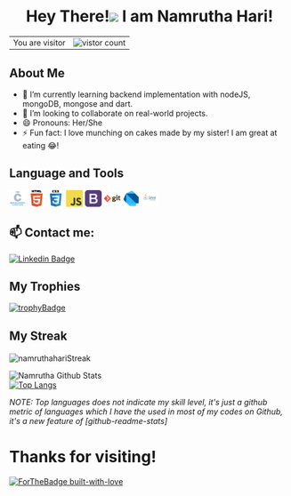 <h1 align="center">Hey There!<img src="https://raw.githubusercontent.com/MartinHeinz/MartinHeinz/master/wave.gif" width="30px"> I am Namrutha Hari!</h1>

<table align="center">
  <tr>
    <td>You are visitor</td>
    <td><img src="https://profile-counter.glitch.me/namruthahari/count.svg" alt="vistor count" height="25" /></td>
  </tr>
</table>

 ## About Me
- 🌱 I’m currently learning backend implementation with nodeJS, mongoDB, mongose and dart.
- 👯 I’m looking to collaborate on real-world projects.
- 😄 Pronouns: Her/She
- ⚡ Fun fact: I love munching on cakes made by my sister! I am great at eating 😂!

 ## Language and Tools
<code><img height="30" src="https://raw.githubusercontent.com/github/explore/80688e429a7d4ef2fca1e82350fe8e3517d3494d/topics/c/c.png"></code>
<code><img height="30" src="https://raw.githubusercontent.com/github/explore/80688e429a7d4ef2fca1e82350fe8e3517d3494d/topics/html/html.png"></code>
<code><img height="30" src="https://raw.githubusercontent.com/github/explore/80688e429a7d4ef2fca1e82350fe8e3517d3494d/topics/css/css.png"></code>
<code><img height="30" src="https://raw.githubusercontent.com/github/explore/80688e429a7d4ef2fca1e82350fe8e3517d3494d/topics/javascript/javascript.png"></code>
<code><img height="30" src="https://raw.githubusercontent.com/github/explore/80688e429a7d4ef2fca1e82350fe8e3517d3494d/topics/bootstrap/bootstrap.png"></code>
<code><img height="30" src="https://raw.githubusercontent.com/github/explore/80688e429a7d4ef2fca1e82350fe8e3517d3494d/topics/git/git.png"></code>
<code><img height="30" src="https://raw.githubusercontent.com/github/explore/80688e429a7d4ef2fca1e82350fe8e3517d3494d/topics/dart/dart.png"></code>
<code><img height="30" src="https://raw.githubusercontent.com/github/explore/80688e429a7d4ef2fca1e82350fe8e3517d3494d/topics/java/java.png"></code>

## 📫 Contact me: 
[![Linkedin Badge](https://img.shields.io/badge/-namruthahari-blue?style=flat-square&logo=Linkedin&logoColor=white&link=https://www.linkedin.com/in/namrutha-hari-/)](https://www.linkedin.com/in/namrutha-hari-)

## My Trophies
<p align = "left"> <a href="https://github.com/ryo-ma/github-profile-trophy"><img src="https://github-profile-trophy.vercel.app/?username=namruthahari" alt="trophyBadge" /></a> </p>
 
 ## My Streak 
 <p><img align="center" src="https://github-readme-streak-stats.herokuapp.com/?user=namruthahari" alt="namruthahariStreak" /></p>
 
![Namrutha Github Stats](https://github-readme-stats.vercel.app/api?username=namruthahari&show_icons=true)       
[![Top Langs](https://github-readme-stats.vercel.app/api/top-langs/?username=namruthahari&hide=css)](https://github.com/namruthahari/github-readme-stats)

*NOTE: Top languages does not indicate my skill level, it's just a github metric of languages which I have the used in most of my codes on Github, it's a new feature of [github-readme-stats]*
 
 # Thanks for visiting!
 
[![ForTheBadge built-with-love](http://ForTheBadge.com/images/badges/built-with-love.svg)](https://GitHub.com/namruthahari/)

